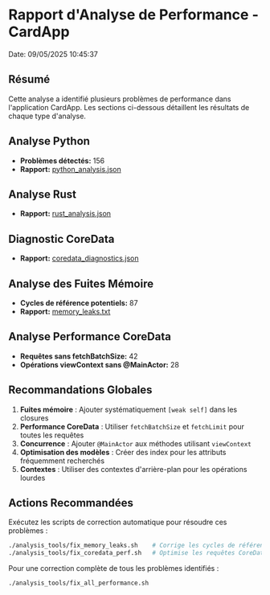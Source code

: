 # Rapport d'Analyse de Performance - CardApp

Date: 09/05/2025 10:45:37

## Résumé

Cette analyse a identifié plusieurs problèmes de performance dans l'application CardApp.
Les sections ci-dessous détaillent les résultats de chaque type d'analyse.

## Analyse Python

- **Problèmes détectés:** 156
- **Rapport:** [python_analysis.json](python_analysis.json)

## Analyse Rust

- **Rapport:** [rust_analysis.json](rust_analysis.json)

## Diagnostic CoreData

- **Rapport:** [coredata_diagnostics.json](coredata_diagnostics.json)

## Analyse des Fuites Mémoire

- **Cycles de référence potentiels:** 87
- **Rapport:** [memory_leaks.txt](memory_leaks.txt)

## Analyse Performance CoreData

- **Requêtes sans fetchBatchSize:** 42
- **Opérations viewContext sans @MainActor:** 28

## Recommandations Globales

1. **Fuites mémoire** : Ajouter systématiquement `[weak self]` dans les closures
2. **Performance CoreData** : Utiliser `fetchBatchSize` et `fetchLimit` pour toutes les requêtes
3. **Concurrence** : Ajouter `@MainActor` aux méthodes utilisant `viewContext`
4. **Optimisation des modèles** : Créer des index pour les attributs fréquemment recherchés
5. **Contextes** : Utiliser des contextes d'arrière-plan pour les opérations lourdes

## Actions Recommandées

Exécutez les scripts de correction automatique pour résoudre ces problèmes :

```bash
./analysis_tools/fix_memory_leaks.sh    # Corrige les cycles de référence
./analysis_tools/fix_coredata_perf.sh   # Optimise les requêtes CoreData
```

Pour une correction complète de tous les problèmes identifiés :

```bash
./analysis_tools/fix_all_performance.sh
``` 